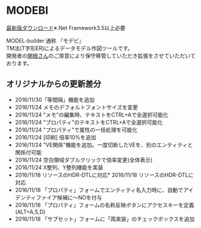 # MODEBI
  
[最新版ダウンロード](https://github.com/yet103/MODEBI/releases/download/v1.170423/MODEBI_1.170423.zip)※.Net Framework3.5以上必要



MODEL-builder 通称 『モデビ』  
TM法(T字形ER)によるデータモデル作図ツールです。  
開発者の[関根さん](http://www.modebi.jp/)のご厚意により保守移管していただき拡張をさせていただいております。  

## オリジナルからの更新差分
* 2016/11/30「等間隔」機能を追加
* 2016/11/24 メモのデフォルトフォントサイズを変更
* 2016/11/24 "メモ"の編集時、テキストをCTRL+Aで全選択可能化
* 2016/11/24 "プロパティ"のテキストをCTRL+Aで全選択可能化
* 2016/11/24 "プロパティ"で属性の一括処理を可能化
* 2016/11/24 [印刷] 倍率10%を追加
* 2016/11/24 "VE関係"機能を追加。一度切断したVEを、別のエンティティと関係付可能
* 2016/11/24 空白領域ダブルクリックで倍率変更(全体表示)  
* 2016/11/24 X整列、Y整列機能を実装  
* 2016/11/18 リソースのHDR-DTLに対応* 2016/11/18 リソースのHDR-DTLに対応  
* 2016/11/18 「プロパティ」フォームでエンティティ名入力時に、自動でアイデンティファイア候補に～NOを付与  
* 2016/11/18 「プロパティ」フォームの名称反映ボタンにアクセスキーを定義(ALT+A,S,D)  
* 2016/11/18 「サブセット」フォームに「両実装」のチェックボックスを追加  
